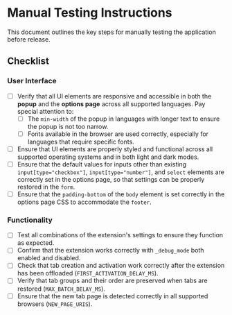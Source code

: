 # Manual Testing Instructions

This document outlines the key steps for manually testing the application before release.

## Checklist

### User Interface

* [ ] Verify that all UI elements are responsive and accessible in both the **popup** and the **options page** across all supported languages. Pay special attention to:
	* [ ] The `min-width` of the popup in languages with longer text to ensure the popup is not too narrow.
	* [ ] Fonts available in the browser are used correctly, especially for languages that require specific fonts.
* [ ] Ensure that UI elements are properly styled and functional across all supported operating systems and in both light and dark modes.
* [ ] Ensure that the default values for inputs other than existing `input[type="checkbox"]`, `input[type="number"]`, and `select` elements are correctly set in the options page, so that settings can be properly restored in the `form`.
* [ ] Ensure that the `padding-bottom` of the `body` element is set correctly in the options page CSS to accommodate the `footer`.

### Functionality

* [ ] Test all combinations of the extension's settings to ensure they function as expected.
* [ ] Confirm that the extension works correctly with `_debug_mode` both enabled and disabled.
* [ ] Check that tab creation and activation work correctly after the extension has been offloaded (`FIRST_ACTIVATION_DELAY_MS`).
* [ ] Verify that tab groups and their order are preserved when tabs are restored (`MAX_BATCH_DELAY_MS`).
* [ ] Ensure that the new tab page is detected correctly in all supported browsers (`NEW_PAGE_URIS`).
